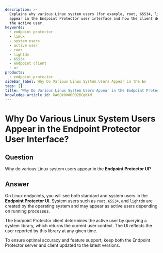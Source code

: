 ```yaml
---
description: >-
  Explains why various Linux system users (for example, root, 65534, lightdm)
  appear in the Endpoint Protector user interface and how the client determines
  the active user.
keywords:
  - endpoint protector
  - linux
  - system users
  - active user
  - root
  - lightdm
  - 65534
  - endpoint client
  - ui
products:
  - endpoint-protector
sidebar_label: Why Do Various Linux System Users Appear in the En
tags: []
title: "Why Do Various Linux System Users Appear in the Endpoint Protector User Interface?"
knowledge_article_id: kA0Qk0000002BCgKAM
---
```


# Why Do Various Linux System Users Appear in the Endpoint Protector User Interface?

## Question
Why do various Linux system users appear in the **Endpoint Protector UI**?

## Answer
On Linux endpoints, you will see both standard and system users in the **Endpoint Protector UI**. System users such as `root`, `65534`, and `lightdm` are created by the operating system and may appear as active users depending on running processes.

The Endpoint Protector client determines the active user by querying a system library, which returns the current user context. The UI reflects the user reported by this library at any given time.

To ensure optimal accuracy and feature support, keep both the Endpoint Protector server and client updated to the latest versions.
